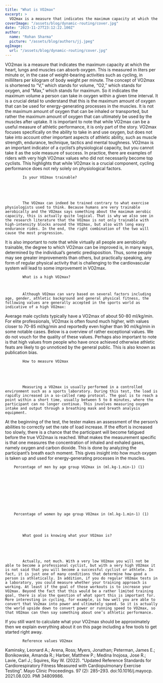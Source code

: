 ```yaml
---
title: "What is VO2max"
excerpt: >
  VO2max is a measure that indicates the maximum capacity at which the heart, lungs and muscles can absorb oxygen. This is measured in liters per minute or, in the case of weight-bearing activities such
coverImage: "/assets/blog/dynamic-routing/cover.jpg"
date: "2023-11-27T23:12:22.100Z"
author:
  name: "Rohan Sharma"
  picture: "/assets/blog/authors/jj.jpeg"
ogImage:
  url: "/assets/blog/dynamic-routing/cover.jpg"
---
```


VO2max is a measure that indicates the maximum capacity at which the heart, lungs and muscles can absorb oxygen. This is measured in liters per minute or, in the case of weight-bearing activities such as cycling, in milliliters per kilogram of body weight per minute.
The concept of VO2max is shortened to “V,” which stands for volume, “O2,” which stands for oxygen, and “Max,” which stands for maximum. So it indicates the maximum volume a person can take in oxygen within a given time interval. It is a crucial detail to understand that this is the maximum amount of oxygen that can be used for energy-generating processes in the muscles. It is not the maximum amount of oxygen that can be inhaled or transported, but rather the maximum amount of oxygen that can ultimately be used by the muscles after uptake.
It is important to note that while VO2max can be a useful measure of athletic performance, it is only part of the story. VO2max focuses specifically on the ability to take in and use oxygen, but does not take into account other important aspects of athletic ability, such as muscle strength, endurance, technique, tactics and mental toughness.
VO2max is an important indicator of a cyclist’s physiological capacity, but you cannot take it as the sole measure of success. In practice, there are examples of riders with very high VO2max values who did not necessarily become top cyclists. This highlights that while VO2max is a crucial component, cycling performance does not rely solely on physiological factors.

		
	
		
			Is your VO2max trainable?

		
	

	
			The VO2max can indeed be trained contrary to what exercise physiologists used to think. Because humans are very trainable aerobically and the VO2max says something about the maximum aerobic capacity, this is actually quite logical. That is why we also see in the research literature that the VO2max is not only trainable with high-intensity blocks around the VO2max, but also with long easy endurance rides. In the end, the right combination of the two will cause the most progression.
It is also important to note that while virtually all people are aerobically trainable, the degree to which VO2max can be improved is, in many ways, determined by the individual’s genetic predisposition. Thus, some people may see greater improvements than others, but practically speaking, any form of regular physical activity that is challenging to the cardiovascular system will lead to some improvement in VO2max.

		

		
			What is a high VO2max?

		
	
			Although VO2max can vary based on several factors including age, gender, athletic background and general physical fitness, the following values are generally accepted in the sports world as indicative of a high VO2max:
Average male cyclists typically have a VO2max of about 50-80 ml/kg/min. For elite professionals, VO2max is often found much higher, with values closer to 70-85 ml/kg/min and reportedly even higher than 90 ml/kg/min in some notable cases. Below is a overview of rather exceptional values. We do not vouch for the quality of these values. Perhaps also important to note is that high values from people who have once achieved otherwise athletic feats are likely to go unnoticed by the general public. This is also known as publication bias.

		
		
		
			
		
	
	
		
			How to measure VO2max

		
	

	
			Measuring a VO2max is usually performed in a controlled environment such as a sports laboratory. During this test, the load is rapidly increased in a so-called ramp protocol. The goal is to reach a point within a short time, usually between 5 to 8 minutes, where the participant can no longer continue. This involves measuring oxygen intake and output through a breathing mask and breath analysis equipment.
At the beginning of the test, the tester makes an assessment of the person’s abilities to correctly set the rate of load increase. If the effort is increased too slowly, there is a chance that the participant will become fatigued before the true VO2max is reached.
What makes the measurement specific is that one measures the concentration of inhaled and exhaled gases, namely oxygen and carbon dioxide. This is done by analyzing the participant’s breath each moment. This gives insight into how much oxygen is taken up and used for energy-generating processes in the muscles.

		

	
		
		
			
		
	

	
		Percentage of men by age group VO2max in (ml.kg-1.min-1) (1)
	

	
		
		
			
		
	

	
		Percentage of women by age group VO2max in (ml.kg-1.min-1) (1)
	

	
		
			What good is knowing what your VO2max is?

		
	

	
			Actually, not much. With a very low VO2max you will not be able to become a professional cyclist, but with a very high VO2max it is not said that you will become a successful cyclist or athlete. In fact, it is just one of many conditions that determine how good a person is athletically. In addition, if you do regular VO2max tests in a laboratory, you could measure whether your training approach is working. At least if the goal of those workouts is to increase your VO2max. Beyond the fact that this would be a rather limited training goal, there is also the question of what sport this is important for. More interesting in cycling, for example, is how well you are able to convert that Vo2max into power and ultimately speed. So it is actually the world upside down to convert power or running speed to VO2max, so that VO2max can then say something about one’s athletic performance.
If you still want to calculate what your VO2max should be approximately then we explain everything about it on this page including a few tools to get started right away.

		

	
		
			Reference values VO2max

		
	

	
			
Kaminsky, Leonard A.; Arena, Ross; Myers, Jonathan; Peterman, James E.; Bonikowske, Amanda R.; Harber, Matthew P.; Medina Inojosa, Jose R.; Lavie, Carl J.; Squires, Ray W. (2022). “Updated Reference Standards for Cardiorespiratory Fitness Measured with Cardiopulmonary Exercise Testing”. Mayo Clinic Proceedings. 97 (2): 285–293. doi:10.1016/j.mayocp. 2021.08.020. PMI 34809986.